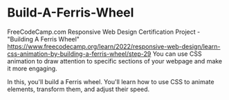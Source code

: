 
# Build-A-Ferris-Wheel

FreeCodeCamp.com Responsive Web Design Certification Project - "Building A Ferris Wheel" https://www.freecodecamp.org/learn/2022/responsive-web-design/learn-css-animation-by-building-a-ferris-wheel/step-29 You can use CSS animation to draw attention to specific sections of your webpage and make it more engaging.

In this, you'll build a Ferris wheel. You'll learn how to use CSS to animate elements, transform them, and adjust their speed.